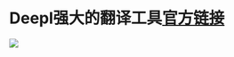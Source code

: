 # Deepl强大的翻译工具<a href='https://appdownload.deepl.com/windows/full/DeepLSetup.exe'>官方链接</a>
<img src='https://www.deepl.com/img/apple-touch-icon.png'>
